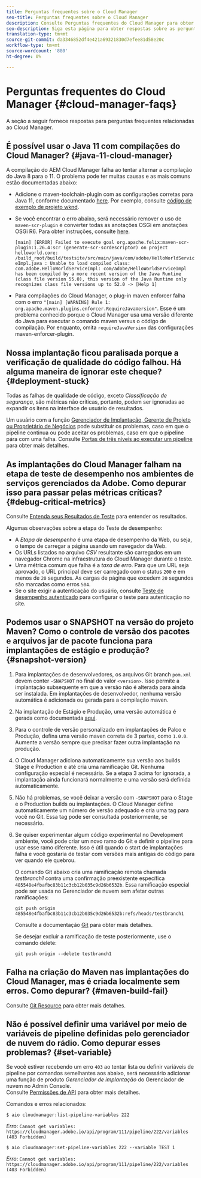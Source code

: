 ```yaml
---
title: Perguntas frequentes sobre o Cloud Manager
seo-title: Perguntas frequentes sobre o Cloud Manager
description: Consulte Perguntas frequentes do Cloud Manager para obter algumas dicas de solução de problemas
seo-description: Siga esta página para obter respostas sobre as perguntas frequentes do Cloud Manager
translation-type: tm+mt
source-git-commit: da3346852df4e421a69321830d7efee81d58e20c
workflow-type: tm+mt
source-wordcount: '880'
ht-degree: 0%

---
```



# Perguntas frequentes do Cloud Manager {#cloud-manager-faqs}

A seção a seguir fornece respostas para perguntas frequentes relacionadas ao Cloud Manager.

## É possível usar o Java 11 com compilações do Cloud Manager? {#java-11-cloud-manager}

A compilação do AEM Cloud Manager falha ao tentar alternar a compilação do Java 8 para o 11. O problema pode ter muitas causas e as mais comuns estão documentadas abaixo:

* Adicione o maven-toolchain-plugin com as configurações corretas para Java 11, conforme documentado [here](https://experienceleague.adobe.com/docs/experience-manager-cloud-manager/using/getting-started/create-application-project/using-the-wizard.html?lang=en#getting-started).  Por exemplo, consulte [código de exemplo de projeto wknd](https://github.com/adobe/aem-guides-wknd/commit/6cb5238cb6b932735dcf91b21b0d835ae3a7fe75).

* Se você encontrar o erro abaixo, será necessário remover o uso de `maven-scr-plugin` e converter todas as anotações OSGi em anotações OSGi R6. Para obter instruções, consulte [here](https://cqdump.wordpress.com/2019/01/03/from-scr-annotations-to-osgi-annotations/).

   `[main] [ERROR] Failed to execute goal org.apache.felix:maven-scr-plugin:1.26.4:scr (generate-scr-scrdescriptor) on project helloworld.core: /build_root/build/testsite/src/main/java/com/adobe/HelloWorldServiceImpl.java : Unable to load compiled class: com.adobe.HelloWorldServiceImpl: com/adobe/HelloWorldServiceImpl has been compiled by a more recent version of the Java Runtime (class file version 55.0), this version of the Java Runtime only recognizes class file versions up to 52.0 -> [Help 1]`

* Para compilações do Cloud Manager, o plug-in maven enforcer falha com o erro `"[main] [WARNING] Rule 1: org.apache.maven.plugins.enforcer.RequireJavaVersion"`. Esse é um problema conhecido porque o Cloud Manager usa uma versão diferente do Java para executar o comando maven versus o código de compilação. Por enquanto, omita `requireJavaVersion` das configurações maven-enforcer-plugin.

## Nossa implantação ficou paralisada porque a verificação de qualidade do código falhou. Há alguma maneira de ignorar este cheque? {#deployment-stuck}

Todas as falhas de qualidade de código, exceto *Classificação de segurança*, são métricas não críticas, portanto, podem ser ignoradas ao expandir os itens na interface de usuário de resultados.

Um usuário com a função [Gerenciador de Implantação, Gerente de Projeto ou Proprietário de Negócios](https://experienceleague.adobe.com/docs/experience-manager-cloud-manager/using/requirements/setting-up-users-and-roles.html?lang=en#requirements) pode substituir os problemas, caso em que o pipeline continua ou pode aceitar os problemas, caso em que o pipeline pára com uma falha.  Consulte [Portas de três níveis ao executar um pipeline](https://experienceleague.adobe.com/docs/experience-manager-cloud-manager/using/how-to-use/understand-your-test-results.html?lang=en#how-to-use) para obter mais detalhes.

## As implantações do Cloud Manager falham na etapa de teste de desempenho nos ambientes de serviços gerenciados da Adobe. Como depurar isso para passar pelas métricas críticas? {#debug-critical-metrics}

Consulte [Entenda seus Resultados de Teste](https://experienceleague.adobe.com/docs/experience-manager-cloud-manager/using/how-to-use/understand-your-test-results.html?lang=en#how-to-use) para entender os resultados.

Algumas observações sobre a etapa do Teste de desempenho:

* A *Etapa de desempenho* é uma etapa de desempenho da Web, ou seja, o tempo de carregar a página usando um navegador da Web.
* Os URLs listados no arquivo *CSV* resultante são carregados em um navegador Chrome na infraestrutura do Cloud Manager durante o teste.
* Uma métrica comum que falha é a *taxa de erro*. Para que um URL seja aprovado, o URL principal deve ser carregado com o status `200` e em menos de `20` segundos. As cargas de página que excedem `20` segundos são marcadas como erros `504`.
* Se o site exigir a autenticação do usuário, consulte [Teste de desempenho autenticado](https://experienceleague.adobe.com/docs/experience-manager-cloud-manager/using/how-to-use/configuring-pipeline.html?lang=en#how-to-use) para configurar o teste para autenticação no site.

## Podemos usar o SNAPSHOT na versão do projeto Maven? Como o controle de versão dos pacotes e arquivos jar de pacote funciona para implantações de estágio e produção? {#snapshot-version}

1. Para implantações de desenvolvedores, os arquivos Git branch `pom.xml` devem conter `-SNAPSHOT` no final do valor `<version>`. Isso permite a implantação subsequente em que a versão não é alterada para ainda ser instalada. Em implantações de desenvolvedor, nenhuma versão automática é adicionada ou gerada para a compilação maven.

1. Na implantação de Estágio e Produção, uma versão automática é gerada como documentada [aqui](https://experienceleague.adobe.com/docs/experience-manager-cloud-manager/using/managing-code/activating-maven-project.html?lang=en#managing-code).

1. Para o controle de versão personalizado em implantações de Palco e Produção, defina uma versão maven correta de 3 partes, como `1.0.0`. Aumente a versão sempre que precisar fazer outra implantação na produção.

1. O Cloud Manager adiciona automaticamente sua versão aos builds Stage e Production e até cria uma ramificação Git. Nenhuma configuração especial é necessária. Se a etapa 3 acima for ignorada, a implantação ainda funcionará normalmente e uma versão será definida automaticamente.

1. Não há problemas, se você deixar a versão com `-SNAPSHOT` para o Stage e o Production builds ou implantações. O Cloud Manager define automaticamente um número de versão adequado e cria uma tag para você no Git. Essa tag pode ser consultada posteriormente, se necessário.

1. Se quiser experimentar algum código experimental no Development ambiente, você pode criar um novo ramo do Git e definir o pipeline para usar esse ramo diferente. Isso é útil quando o start de implantações falha e você gostaria de testar com versões mais antigas do código para ver quando ele quebrou.

   O comando Git abaixo cria uma ramificação remota chamada *testbranch1* contra uma confirmação preexistente específica `485548e4fbafbc83b11c3cb12b035c9d26b6532b`.  Essa ramificação especial pode ser usada no Gerenciador de nuvem sem afetar outras ramificações:

   `git push origin 485548e4fbafbc83b11c3cb12b035c9d26b6532b:refs/heads/testbranch1`

   Consulte a documentação [Git](https://git-scm.com/book/en/v2/Git-Internals-Git-References) para obter mais detalhes.

   Se desejar excluir a ramificação de teste posteriormente, use o comando delete:

   `git push origin --delete testbranch1`

## Falha na criação do Maven nas implantações do Cloud Manager, mas é criada localmente sem erros. Como depurar? {#maven-build-fail}

Consulte [Git Resource](https://github.com/cqsupport/cloud-manager/blob/main/cm-build-step-fails.md) para obter mais detalhes.

## Não é possível definir uma variável por meio de variáveis de pipeline definidas pelo gerenciador de nuvem do rádio. Como depurar esses problemas? {#set-variable}

Se você estiver recebendo um erro `403` ao tentar lista ou definir variáveis de pipeline por comandos semelhantes aos abaixo, será necessário adicionar uma função de produto *Gerenciador de implantação* do Gerenciador de nuvem no Admin Console.\
Consulte [Permissões de API](https://www.adobe.io/apis/experiencecloud/cloud-manager/docs.html#!AdobeDocs/cloudmanager-api-docs/master/permissions.md) para obter mais detalhes.

Comandos e erros relacionados:

`$ aio cloudmanager:list-pipeline-variables 222`

*Erro*:  `Cannot get variables: https://cloudmanager.adobe.io/api/program/111/pipeline/222/variables (403 Forbidden)`

`$ aio cloudmanager:set-pipeline-variables 222 --variable TEST 1`

*Erro*:  `Cannot get variables: https://cloudmanager.adobe.io/api/program/111/pipeline/222/variables (403 Forbidden)`

